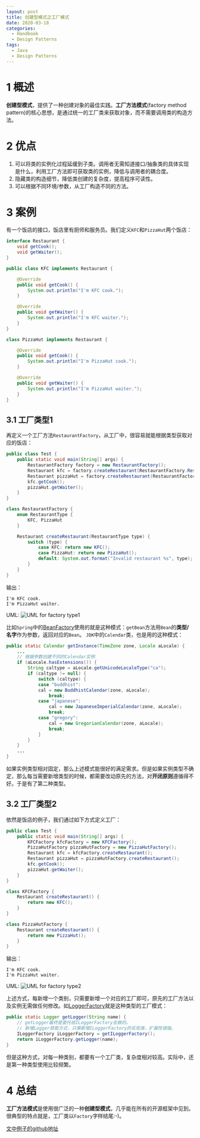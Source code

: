 ```yaml
---
layout: post
title: 创建型模式之工厂模式
date: 2020-03-18
categories:
  - Handbook
  - Design Patterns
tags:
  - Java
  - Design Patterns
---
```


# 1 概述

**创建型模式**，提供了一种创建对象的最佳实践。**工厂方法模式**(factory method pattern)的核心思想，是通过统一的工厂类来获取对象，而不需要调用类的构造方法。

# 2 优点

1. 可以将类的实例化过程延缓到子类。调用者无需知道接口/抽象类的具体实现是什么，利用工厂方法即可获取类的实例，降低与调用者的耦合度。
2. 隐藏类的构造细节，降低类创建的复杂度，提高程序可读性。
3. 可以根据不同环境/参数，从工厂构造不同的方法。

# 3 案例

有一个饭店的接口，饭店里有厨师和服务员。我们定义`KFC`和`PizzaHut`两个饭店：
~~~java
interface Restaurant {
    void getCook();
    void getWaiter();
}

public class KFC implements Restaurant {

    @Override
    public void getCook() {
        System.out.println("I'm KFC cook.");
    }

    @Override
    public void getWaiter() {
        System.out.println("I'm KFC waiter.");
    }
}

class PizzaHut implements Restaurant {

    @Override
    public void getCook() {
        System.out.println("I'm PizzaHut cook.");
    }

    @Override
    public void getWaiter() {
        System.out.println("I'm PizzaHut waiter.");
    }
}
~~~

## 3.1 工厂类型1

再定义一个工厂方法`RestaurantFactory`，从工厂中，很容易就能根据类型获取对应的饭店：
~~~java
public class Test {
    public static void main(String[] args) {
        RestaurantFactory factory = new RestaurantFactory();
        Restaurant kfc = factory.createRestaurant(RestaurantFactory.RestaurantType.KFC);
        Restaurant pizzaHut = factory.createRestaurant(RestaurantFactory.RestaurantType.PizzaHut);
        kfc.getCook();
        pizzaHut.getWaiter();
    }
}

class RestaurantFactory {
    enum RestaurantType {
        KFC, PizzaHut
    }

    Restaurant createRestaurant(RestaurantType type) {
        switch (type) {
            case KFC: return new KFC();
            case PizzaHut: return new PizzaHut();
            default: System.out.format("Invalid restaurant %s", type); return null;
        }
    }
}
~~~

输出：
~~~
I'm KFC cook.
I'm PizzaHut waiter.
~~~

UML:
![UML for factory type1](/src/img/article-img/Handbook/design%20patterns/creational/factory/factoryType1.png)

比如`Spring`中的[BeanFactory](https://docs.spring.io/spring-framework/docs/current/javadoc-api/org/springframework/beans/factory/BeanFactory.html#getBean-java.lang.Class-)使用的就是这种模式：`getBean`方法用`Bean`的**类型/名字**作为参数，返回对应的`Bean`。
`JDK`中的`Calendar`类，也是用的这种模式：
~~~java
public static Calendar getInstance(TimeZone zone, Locale aLocale) {
    ...
    // 根据参数创建不同的Calendar实例
    if (aLocale.hasExtensions()) {
        String caltype = aLocale.getUnicodeLocaleType("ca");
        if (caltype != null) {
            switch (caltype) {
            case "buddhist":
            cal = new BuddhistCalendar(zone, aLocale);
                break;
            case "japanese":
                cal = new JapaneseImperialCalendar(zone, aLocale);
                break;
            case "gregory":
                cal = new GregorianCalendar(zone, aLocale);
                break;
            }
        }
    }
    ...
}
~~~

如果实例类型相对固定，那么上述模式能很好的满足需求。但是如果实例类型不确定，那么每当需要新增类型的时候，都需要改动原先的方法，对**开闭原则**遵循得不好。于是有了第二种类型。

## 3.2 工厂类型2

依然是饭店的例子，我们通过如下方式定义工厂：
~~~java
public class Test {
    public static void main(String[] args) {
        KFCFactory kfcFactory = new KFCFactory();
        PizzaHutFactory pizzaHutFactory = new PizzaHutFactory();
        Restaurant kfc = kfcFactory.createRestaurant();
        Restaurant pizzaHut = pizzaHutFactory.createRestaurant();
        kfc.getCook();
        pizzaHut.getWaiter();
    }
}

class KFCFactory {
    Restaurant createRestaurant() {
        return new KFC();
    }
}

class PizzaHutFactory {
    Restaurant createRestaurant() {
        return new PizzaHut();
    }
}
~~~

输出：
~~~
I'm KFC cook.
I'm PizzaHut waiter.
~~~

UML:
![UML for factory type2](/src/img/article-img/Handbook/design%20patterns/creational/factory/factoryType2.png)

上述方式，每新增一个类别，只需要新增一个对应的工厂即可，原先的工厂方法以及实例无需做任何修改。如[LoggerFactory](http://www.slf4j.org/apidocs/org/slf4j/LoggerFactory.html#getLogger(java.lang.Class))就是这种类型的工厂模式：
~~~java
public static Logger getLogger(String name) {
    // getLogger最终是委托给ILoggerFactory去做的。
    // 新增Logger获取方式，只需新增ILoggerFactory的实现类，扩展性很强。
    ILoggerFactory iLoggerFactory = getILoggerFactory();
    return iLoggerFactory.getLogger(name);
}
~~~

但是这种方式，对每一种类别，都要有一个工厂类，复杂度相对较高。实际中，还是第一种类型使用比较频繁。

# 4 总结

**工厂方法模式**是使用很广泛的一种**创建型模式**，几乎能在所有的开源框架中见到。很典型的特点就是，工厂类以`Factory`字样结尾:-)。

[文中例子的github地址](https://github.com/chingjustwe/designPattern)